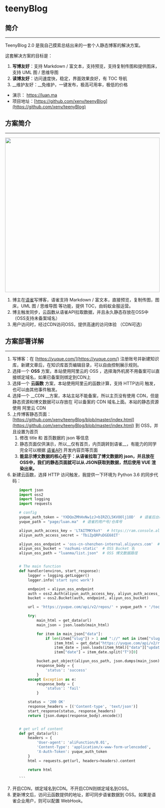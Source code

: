 # teenyBlog

## 简介

---

TeenyBlog 2.0 是我自己摸索总结出来的一套个人静态博客的解决方案。

这套解决方案的目标是：

1. __写博友好__：支持 Markdown / 富文本，支持预览，支持复制传图和提供图床，支持 UML 图 / 思维导图
2. __读博友好__：访问速度快，稳定，界面效果良好，有 TOC 导航
3. __维护友好：__免维护，一键发布，极高可用率，极低的价格

* 演示： https://luan.ma
* 项目地址：[https://github.com/xenv/teenyBlog](https://github.com/xenv/teenyBlog)

## 方案简介

---


<div id="uepesa" data-type="puml" data-display="block" data-align="left" data-src="https://cdn.yuque.com/__puml/3a9061ee9ef48d6e93aaaabf849ced22.svg" data-width="503" data-height="390" data-text="%40startuml%0A%0Aautonumber%0A%0A%E5%8D%9A%E4%B8%BB%20-%3E%20%E8%AF%AD%E9%9B%80%3A%20%20%E5%86%99%E5%8D%9A%E5%AE%A2%20%0Aactivate%20%E8%AF%AD%E9%9B%80%0Adeactivate%20%E8%AF%AD%E9%9B%80%0A%0A%E5%8D%9A%E4%B8%BB%20-%3E%20%E4%BA%91%E5%87%BD%E6%95%B0%3A%20%E8%A7%A6%E5%8F%91%E5%90%8C%E6%AD%A5%0Aactivate%20%E4%BA%91%E5%87%BD%E6%95%B0%0A%E4%BA%91%E5%87%BD%E6%95%B0%20-%3E%20%E8%AF%AD%E9%9B%80%3A%20%E6%8B%89%E5%8F%96%E6%95%B0%E6%8D%AE%0Aactivate%20%E8%AF%AD%E9%9B%80%0A%E8%AF%AD%E9%9B%80%20-%3E%20%E4%BA%91%E5%87%BD%E6%95%B0%3A%20%E8%BF%94%E5%9B%9E%E6%95%B0%E6%8D%AE%0Adeactivate%20%E8%AF%AD%E9%9B%80%0A%E4%BA%91%E5%87%BD%E6%95%B0%20-%3E%20OSS%3A%20%E5%AD%98%E6%94%BE%E6%95%B0%E6%8D%AE%0Aactivate%20OSS%0Adeactivate%20OSS%0Adeactivate%20%E4%BA%91%E5%87%BD%E6%95%B0%0A%0ACDN%20-%3E%20OSS%3A%20%E7%BC%93%E5%AD%98%E6%95%B0%E6%8D%AE%0Aactivate%20OSS%0Adeactivate%20OSS%0A%0A%E7%94%A8%E6%88%B7%20-%3E%20CDN%3A%20%E5%B0%B1%E8%BF%91%E8%AE%BF%E9%97%AE%0A%0A%0A%40enduml"><img src="https://cdn.yuque.com/__puml/3a9061ee9ef48d6e93aaaabf849ced22.svg" width="503"/></div>


1. 博主在[语雀](https://yuque.com)写博客，语雀支持 Markdown / 富文本，直接预览，复制传图，图床，UML 图 / 思维导图 等功能，提供 TOC，由蚂蚁金服运营。
2. 博主触发同步，云函数从语雀API拉取数据，并且永久静态存放在OSS中（OSS支持未备案域名）
3. 用户访问时，经过CDN访问OSS，提供高速的访问体验  （CDN可选）


## 方案部署详解

---

1. 写博客：在 [https://yuque.com/](https://yuque.com/) 注册账号并新建知识库，新建文章后，在知识库首页编辑目录，可以自由控制展示规则。
2. 选择一个 __OSS__ 方案，本站使用阿里云的 OSS ，选择海外机房不用备案可以直接绑定域名，如果已备案则绑定到CDN上
3. 选择一个 __云函数__ 方案，本站使用阿里云的函数计算，支持 HTTP访问 触发，也可以由其他事件触发。
4. 选择一个 __CDN __方案，本站主站不能备案，所以主页没有使用 CDN，但是静态资源和博文数据可以存放在 可以备案的 CDN 域名上面。本站的静态资源使用 阿里云 CDN
5. 上传博客静态页面：[https://github.com/xenv/teenyBlog/blob/master/index.html](https://github.com/xenv/teenyBlog/blob/master/index.html) 到 OSS，并且设置为首页
    1. 修改 title 和 首页数据的 json 等信息
    2. 静态页面仅供演示，所以__仅有首页，内页跳转到语雀__，有能力的同学完全可以根据 [语雀API](https://yuque.com/yuque/developer)  开发内容页等页面
    3. __能显示博文数据的核心在于：从语雀拉取了博文数据的 json，并且放在OSS中，我们的静态页面就可以从 JSON获取到数据，然后使用 VUE 渲染出来。__
6. 新建云函数，选择 HTTP 访问触发，我提供一下环境为 Python 3.6 的同步代码：
     ```python
        import json
        import oss2
        import logging
        import requests

        # config
        yuque_auth_token = 'YXDQoZMhHxNw1zJ+bIRZCL5KVOOlj1OD'  # 语雀后台取得，可选
        yuque_path = "page/luan.ma"  # 语雀的用户号/仓库号

        aliyun_auth_access_key = 'LTAITMKYkxY'  # https://ram.console.aliyun.com/ 新建账号并授权 OSS 权限
        aliyun_auth_access_secret = 'TbiZpQRPuDGE68IT'

        aliyun_oss_endpoint = 'oss-cn-shenzhen-internal.aliyuncs.com'  # OSS 区域：https://help.aliyun.com/document_detail/31837.html
        aliyun_oss_bucket = 'nazhumi-static'  # OSS Bucket 名
        aliyun_oss_path = "luanma/list.json"  # OSS 博文数据路径


        # The main function
        def handler(environ, start_response):
            logger = logging.getLogger()
            logger.info('start sync work')

            endpoint = aliyun_oss_endpoint
            auth = oss2.Auth(aliyun_auth_access_key, aliyun_auth_access_secret)
            bucket = oss2.Bucket(auth, endpoint, aliyun_oss_bucket)

            url = 'https://yuque.com/api/v2/repos/' + yuque_path + '/toc'

            try:
                main_html = get_data(url)
                main_json = json.loads(main_html)

                for item in main_json["data"]:
                    if len(item["slug"]) > 1 and "://" not in item["slug"]:
                        item_html = get_data("https://yuque.com/api/v2/repos/" + yuque_path + "/docs/" + item["slug"])
                        item_date = json.loads(item_html)["data"]["updated_at"]
                        item["date"] = item_date.split("T")[0]

                bucket.put_object(aliyun_oss_path, json.dumps(main_json))
                response_body = {
                    'status': 'success'
                }
            except Exception as e:
                response_body = {
                    'status': 'fail'
                }

            status = '200 OK'
            response_headers = [('Content-type', 'text/json')]
            start_response(status, response_headers)
            return [json.dumps(response_body).encode()]


        # get url of content
        def get_data(url):
            headers = {
                'User-agent': 'aliFunction/0.01',
                'Content-Type': 'application/x-www-form-urlencoded',
                'X-Auth-Token': yuque_auth_token
            }
            html = requests.get(url, headers=headers).content

            return html

        ```
7. 开启CDN，绑定域名到CDN。不开启CDN则绑定域名到OSS。
8. 更新博文后，访问云函数提供的地址，即可同步语雀数据到 OSS。如果是语雀企业用户，则可以配置 WebHook。


